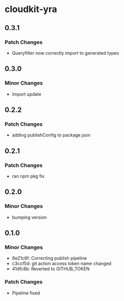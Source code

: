 # cloudkit-yra

## 0.3.1

### Patch Changes

- Queryfilter now correctly import to generated types

## 0.3.0

### Minor Changes

- Import update

## 0.2.2

### Patch Changes

- adding publishConfig to package.json

## 0.2.1

### Patch Changes

- ran npm pkg fix

## 0.2.0

### Minor Changes

- bumping version

## 0.1.0

### Minor Changes

- 8e21c6f: Correcting publish pipeline
- c3ccf5d: git action access token name changed
- 41dfc8b: Reverted to GITHUB_TOKEN

### Patch Changes

- Pipeline fixed

